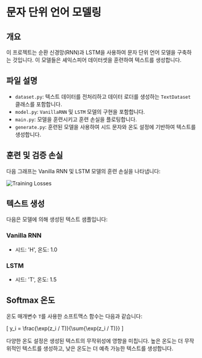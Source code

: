 # 문자 단위 언어 모델링

## 개요
이 프로젝트는 순환 신경망(RNN)과 LSTM을 사용하여 문자 단위 언어 모델을 구축하는 것입니다. 이 모델들은 셰익스피어 데이터셋을 훈련하여 텍스트를 생성합니다.

## 파일 설명
- `dataset.py`: 텍스트 데이터를 전처리하고 데이터 로더를 생성하는 `TextDataset` 클래스를 포함합니다.
- `model.py`: `VanillaRNN` 및 `LSTM` 모델의 구현을 포함합니다.
- `main.py`: 모델을 훈련시키고 훈련 손실을 플로팅합니다.
- `generate.py`: 훈련된 모델을 사용하여 시드 문자와 온도 설정에 기반하여 텍스트를 생성합니다.

## 훈련 및 검증 손실
다음 그래프는 Vanilla RNN 및 LSTM 모델의 훈련 손실을 나타냅니다:

![Training Losses](training_losses.png)

## 텍스트 생성
다음은 모델에 의해 생성된 텍스트 샘플입니다:

### Vanilla RNN
- 시드: 'H', 온도: 1.0

### LSTM
- 시드: 'T', 온도: 1.5

## Softmax 온도
온도 매개변수 `T`를 사용한 소프트맥스 함수는 다음과 같습니다:

\[ y_i = \frac{\exp(z_i / T)}{\sum{\exp(z_i / T)}} \]

다양한 온도 설정은 생성된 텍스트의 무작위성에 영향을 미칩니다. 높은 온도는 더 무작위적인 텍스트를 생성하고, 낮은 온도는 더 예측 가능한 텍스트를 생성합니다.

